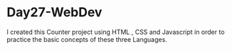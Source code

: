 # Day27-WebDev
I created this Counter project using HTML , CSS and Javascript in order to practice the basic concepts of these three Languages.
